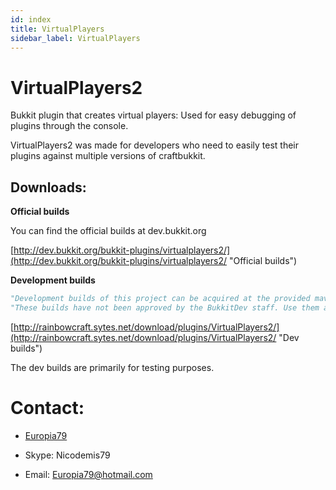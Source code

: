 ```yaml
---
id: index
title: VirtualPlayers
sidebar_label: VirtualPlayers
---
```


# VirtualPlayers2

Bukkit plugin that creates virtual players: Used for easy debugging of plugins through the console.

VirtualPlayers2 was made for developers who need to easily test their plugins against multiple versions of craftbukkit.

## Downloads:

**Official builds**

You can find the official builds at dev.bukkit.org

[http://dev.bukkit.org/bukkit-plugins/virtualplayers2/](http://dev.bukkit.org/bukkit-plugins/virtualplayers2/ "Official builds")

**Development builds**

```python
"Development builds of this project can be acquired at the provided maven repository."
"These builds have not been approved by the BukkitDev staff. Use them at your own risk."
```

[http://rainbowcraft.sytes.net/download/plugins/VirtualPlayers2/](http://rainbowcraft.sytes.net/download/plugins/VirtualPlayers2/ "Dev builds")

The dev builds are primarily for testing purposes.

# Contact:

- [Europia79](http://dev.bukkit.org/profiles/Europia79 "Europia79 on dev.bukkit.org")

- Skype: Nicodemis79

- Email: Europia79@hotmail.com
